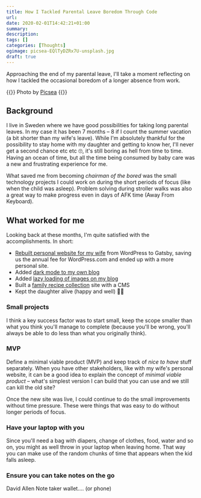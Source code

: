 ```yaml
---
title: How I Tackled Parental Leave Boredom Through Code
url: 
date: 2020-02-01T14:42:21+01:00
summary: 
description: 
tags: []
categories: [Thoughts]
ogimage: picsea-EQlTyDZRx7U-unsplash.jpg
draft: true
---
```


Approaching the end of my parental leave, I'll take a moment reflecting on how I tackled the occasional boredom of a longer absence from work.

{{<post-image image="picsea-EQlTyDZRx7U-unsplash.jpg" alt="Stock image of dad reading book for child">}}
Photo by <a href="https://unsplash.com/@picsea?utm_source=unsplash&utm_medium=referral&utm_content=creditCopyText">Picsea</a>
{{</post-image>}}

## Background

I live in Sweden where we have good possibilities for taking long parental leaves. In my case it has been 7 months – 8 if I count the summer vacation (a bit shorter than my wife's leave). While I'm absolutely thankful for the possibility to stay home with my daughter and getting to know her, I'll never get a second chance etc etc 🙄, it's still boring as hell from time to time. Having an ocean of time, but all the time being consumed by baby care was a new and frustrating experience for me. 

What saved me from becoming _chairman of the bored_ was the small technology projects I could work on during the short periods of focus (like when the child was asleep). Problem solving during stroller walks was also a great way to make progress even in days of AFK time (Away From Keyboard).

## What worked for me

Looking back at these months, I'm quite satisfied with the accomplishments. In short:

* [Rebuilt personal website for my wife][4] from WordPress to Gatsby, saving us the annual fee for WordPress.com and ended up with a more personal site.
* Added [dark mode to my own blog][2]
* Added [lazy loading of images on my blog][5]
* Built a [family recipe collection][3] site with a CMS
* Kept the daughter alive (happy and well) 👶🏻

### Small projects
I think a key success factor was to start small, keep the scope smaller than what you think you'll manage to complete (because you'll be wrong, you'll always be able to do less than what you originally think). 

### MVP
Define a minimal viable product (MVP) and keep track of _nice to have_ stuff separately. When you have other stakeholders, like with my wife's personal website, it can be a good idea to explain the concept of _minimal viable product_ – what's simplest version I can build that you can use and we still can kill the old site?

Once the new site was live, I could continue to do the small improvements without time pressure. These were things that was easy to do without longer periods of focus.

### Have your laptop with you
Since you'll need a bag with diapers, change of clothes, food, water and so on, you might as well throw in your laptop when leaving home. That way you can make use of the random chunks of time that appears when the kid falls asleep.

### Ensure you can take notes on the go

David Allen Note taker wallet.... (or phone)


[1]: https://www.urbandictionary.com/define.php?term=chairman%20of%20the%20bored
[2]: /dark-mode-learnings
[3]: https://recept.netlify.com
[4]: /netlify-cms
[5]: /gatsby-vs-hugo-for-personal-blog

